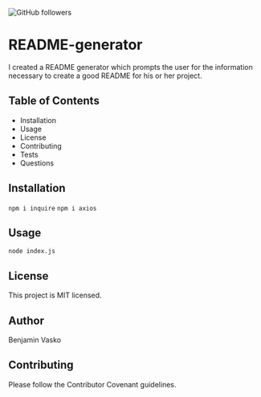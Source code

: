 ![GitHub followers](https://img.shields.io/github/followers/5?label=Follow&style=social)

# README-generator
I created a README generator which prompts the user for the information necessary to create a good README for his or her project.
        
## Table of Contents
        
- Installation
- Usage
- License
- Contributing
- Tests
- Questions

## Installation
`npm i inquire`
`npm i axios`

## Usage
`node index.js`

## License
This project is MIT licensed.

## Author
Benjamin Vasko
        
## Contributing
Please follow the Contributor Covenant guidelines.
